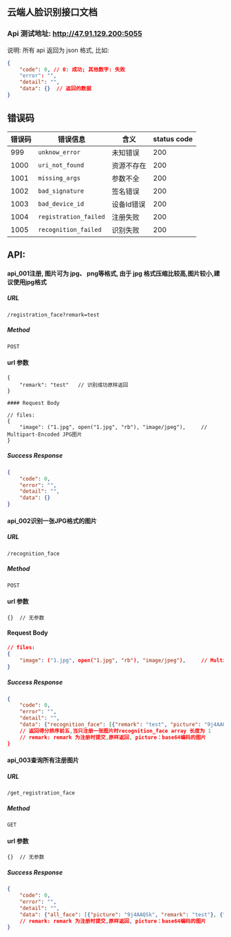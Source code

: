 ## 云端人脸识别接口文档

### Api 测试地址: http://47.91.129.200:5055

说明: 所有 api 返回为 json 格式, 比如:
```json
{
    "code": 0, // 0: 成功; 其他数字: 失败
    "error": "",
    "detail": "",
    "data": {}  // 返回的数据
}
```

## 错误码

| 错误码 | 错误信息 | 含义 | status code |
| --- | --- | --- | --- |
| 999 | `unknow_error` | 未知错误 | 200 |
| 1000 | `uri_not_found` | 资源不存在 | 200 |
| 1001 | `missing_args` | 参数不全 | 200 |
| 1002 | `bad_signature` | 签名错误 | 200 |
| 1003 | `bad_device_id` | 设备Id错误 | 200 |
| 1004 | `registration_failed` | 注册失败 | 200 |
| 1005 | `recognition_failed` | 识别失败 | 200 |


## API:

#### api_001注册, 图片可为 jpg、 png等格式, 由于 jpg 格式压缩比较高,图片较小,建议使用jpg格式

##### URL

`/registration_face?remark=test`

##### Method

`POST`

#### url 参数

```
{
    "remark": "test"   // 识别成功原样返回
}

#### Request Body

// files:
{
    "image": ("1.jpg", open("1.jpg", "rb"), "image/jpeg"),     // Multipart-Encoded JPG图片
}
```

##### Success Response

```json
{
    "code": 0,
    "error": "",
    "detail": "",
    "data": {}
}

```



#### api_002识别一张JPG格式的图片

##### URL

`/recognition_face`

##### Method

`POST`

#### url 参数

```
{}  // 无参数
```

#### Request Body
```json
// files:
{
    "image": ("1.jpg", open("1.jpg", "rb"), "image/jpeg"),     // Multipart-Encoded JPG图片
}
```

##### Success Response

```json
{
    "code": 0,
    "error": "",
    "detail": "",
    "data": {"recognition_face": [{"remark": "test", "picture": "9j4AAQSk"}
    // 返回得分排序前五,当只注册一张图片时recognition_face array 长度为 1
    // remark: remark 为注册时提交,原样返回, picture：base64编码的图片
}
```


#### api_003查询所有注册图片

##### URL

`/get_registration_face`

##### Method

`GET`

#### url 参数

```
{}  // 无参数
```

##### Success Response

```json
{
    "code": 0,
    "error": "",
    "detail": "",
    "data": {"all_face": [{"picture": "9j4AAQSk", "remark": "test"}, {"picture": "9j4AAQSk", "remark": "test"}]}
    // remark: remark 为注册时提交,原样返回, picture：base64编码的图片
}
```
